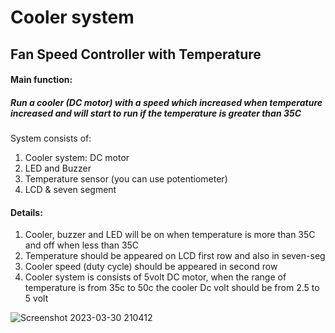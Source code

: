 # Cooler system
## Fan Speed Controller with Temperature

#### Main function:
##### Run a cooler (DC motor) with a speed which increased when temperature increased and will start to run if the temperature is greater than 35C
System consists of:
1. Cooler system: DC motor
2. LED and Buzzer
3. Temperature sensor (you can use potentiometer)
4. LCD & seven segment
#### Details:
1. Cooler, buzzer and LED will be on when temperature is more than 35C and off when less than 35C
2. Temperature should be appeared on LCD first row and also in seven-seg
3. Cooler speed (duty cycle) should be appeared in second row
4. Cooler system is consists of 5volt DC motor, when the range of temperature is from 35c to 50c the cooler Dc volt should be from 2.5 to 5 volt

![Screenshot 2023-03-30 210412](https://user-images.githubusercontent.com/47139708/228940758-797267cb-28c8-4ee4-9781-254b7966c8ad.png)


